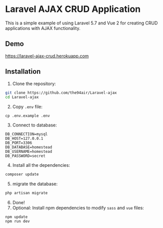# Laravel AJAX CRUD Application

This is a simple example of using Laravel 5.7 and Vue 2 for creating CRUD applications with AJAX functionality.

## Demo
https://laravel-ajax-crud.herokuapp.com

## Installation
1. Clone the repository:
```bash
git clone https://github.com/the94air/Laravel-ajax
cd Laravel-ajax
```
2. Copy `.env` file:
```
cp .env.example .env
```
3. Connect to database:
```
DB_CONNECTION=mysql
DB_HOST=127.0.0.1
DB_PORT=3306
DB_DATABASE=homestead
DB_USERNAME=homestead
DB_PASSWORD=secret
```
4. Install all the dependencies:
```bash
composer update
```
5. migrate the database:
```bash
php artisan migrate
```
6. Done!
7. Optional: Install npm dependencies to modify `sass` and `vue` files:
```
npm update
npm run dev
```
